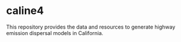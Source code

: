 # caline4
This repository provides the data and resources to generate highway emission dispersal models in California. 

